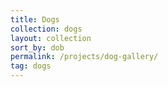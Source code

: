 ```yaml
---
title: Dogs
collection: dogs
layout: collection
sort_by: dob
permalink: /projects/dog-gallery/
tag: dogs
---
```


